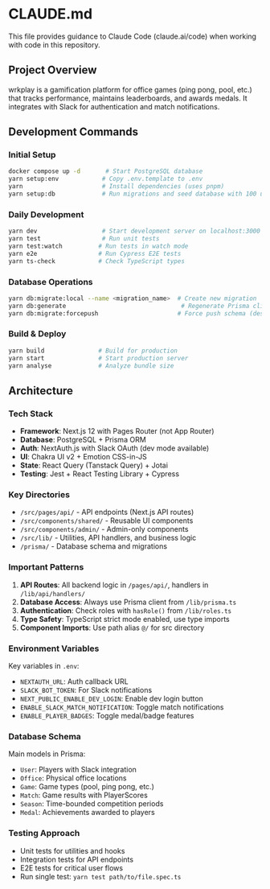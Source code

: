 # CLAUDE.md

This file provides guidance to Claude Code (claude.ai/code) when working with code in this repository.

## Project Overview
wrkplay is a gamification platform for office games (ping pong, pool, etc.) that tracks performance, maintains leaderboards, and awards medals. It integrates with Slack for authentication and match notifications.

## Development Commands

### Initial Setup
```bash
docker compose up -d       # Start PostgreSQL database
yarn setup:env            # Copy .env.template to .env
yarn                      # Install dependencies (uses pnpm)
yarn setup:db             # Run migrations and seed database with 100 users
```

### Daily Development
```bash
yarn dev                  # Start development server on localhost:3000
yarn test                 # Run unit tests
yarn test:watch          # Run tests in watch mode
yarn e2e                 # Run Cypress E2E tests
yarn ts-check            # Check TypeScript types
```

### Database Operations
```bash
yarn db:migrate:local --name <migration_name>  # Create new migration
yarn db:generate                                # Regenerate Prisma client after schema changes
yarn db:migrate:forcepush                      # Force push schema (destructive)
```

### Build & Deploy
```bash
yarn build               # Build for production
yarn start               # Start production server
yarn analyse             # Analyze bundle size
```

## Architecture

### Tech Stack
- **Framework**: Next.js 12 with Pages Router (not App Router)
- **Database**: PostgreSQL + Prisma ORM
- **Auth**: NextAuth.js with Slack OAuth (dev mode available)
- **UI**: Chakra UI v2 + Emotion CSS-in-JS
- **State**: React Query (Tanstack Query) + Jotai
- **Testing**: Jest + React Testing Library + Cypress

### Key Directories
- `/src/pages/api/` - API endpoints (Next.js API routes)
- `/src/components/shared/` - Reusable UI components
- `/src/components/admin/` - Admin-only components
- `/src/lib/` - Utilities, API handlers, and business logic
- `/prisma/` - Database schema and migrations

### Important Patterns
1. **API Routes**: All backend logic in `/pages/api/`, handlers in `/lib/api/handlers/`
2. **Database Access**: Always use Prisma client from `/lib/prisma.ts`
3. **Authentication**: Check roles with `hasRole()` from `/lib/roles.ts`
4. **Type Safety**: TypeScript strict mode enabled, use type imports
5. **Component Imports**: Use path alias `@/` for src directory

### Environment Variables
Key variables in `.env`:
- `NEXTAUTH_URL`: Auth callback URL
- `SLACK_BOT_TOKEN`: For Slack notifications
- `NEXT_PUBLIC_ENABLE_DEV_LOGIN`: Enable dev login button
- `ENABLE_SLACK_MATCH_NOTIFICATION`: Toggle match notifications
- `ENABLE_PLAYER_BADGES`: Toggle medal/badge features

### Database Schema
Main models in Prisma:
- `User`: Players with Slack integration
- `Office`: Physical office locations
- `Game`: Game types (pool, ping pong, etc.)
- `Match`: Game results with PlayerScores
- `Season`: Time-bounded competition periods
- `Medal`: Achievements awarded to players

### Testing Approach
- Unit tests for utilities and hooks
- Integration tests for API endpoints
- E2E tests for critical user flows
- Run single test: `yarn test path/to/file.spec.ts`
